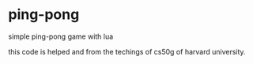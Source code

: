 # ping-pong
simple ping-pong game with lua

this code is helped and from the techings of cs50g of harvard university.
